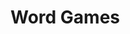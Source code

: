 <!DOCTYPE html>
<html lang="en">
<head>
    <meta charset="UTF-8">
    <meta name="viewport" content="width=device-width, initial-scale=1.0">
    <title>New York Times Word Game</title>
    <link rel="stylesheet" href="styles.css">
</head>
<body>
    <div id="game-container">
        <h1>Word Games</h1>
        <div id="game"></div>
    </div>
    <script src="script.js"></script>
</body>
</html>
